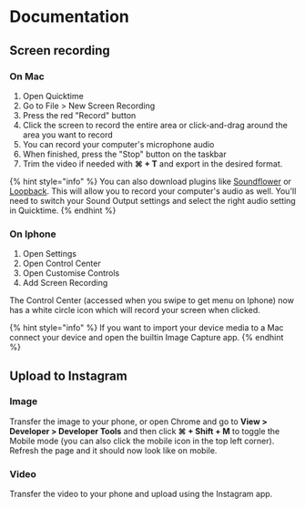 # Documentation

## Screen recording

### On Mac

1. Open Quicktime
2. Go to File &gt; New Screen Recording
3. Press the red "Record" button
4. Click the screen to record the entire area or click-and-drag around the area you want to record
5. You can record your computer's microphone audio
6. When finished, press the "Stop" button on the taskbar
7. Trim the video if needed with **⌘ + T** and export in the desired format.

{% hint style="info" %}
You can also download plugins like [Soundflower](https://rogueamoeba.com/freebies/soundflower/) or [Loopback](https://rogueamoeba.com/loopback/). This will allow you to record your computer's audio as well. You'll need to switch your Sound Output settings and select the right audio setting in Quicktime.
{% endhint %}

### On Iphone

1. Open Settings
2. Open Control Center
3. Open Customise Controls
4. Add Screen Recording

The Control Center \(accessed when you swipe to get menu on Iphone\) now has a white circle icon which will record your screen when clicked.

{% hint style="info" %}
If you want to import your device media to a Mac connect your device and open the builtin Image Capture app. 
{% endhint %}

## Upload to Instagram

### Image

Transfer the image to your phone, or open Chrome and go to **View &gt; Developer &gt; Developer Tools** and then click **⌘ + Shift +  M** to toggle the Mobile mode \(you can also click the mobile icon in the top left corner\). Refresh the page and it should now look like on mobile.

### Video

Transfer the video to your phone and upload using the Instagram app.


